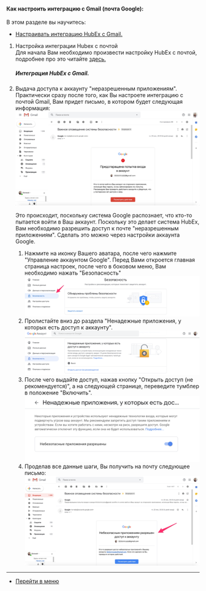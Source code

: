 #### Как настроить интеграцию с Gmail (почта Google):
В этом разделе вы научитесь:
<html>
  <meta charset="utf-8">
  <title>Быстрый переход внутри документа</title>
 <ul>
       <li><a href="#gmail">Настраивать интеграцию HubEx с Gmail.</a></li>
 </ul>
</html>

<ol>
<li> Настройка интеграции Hubex с почтой</li>
Для начала Вам необходимо произвести настройку HubEx с почтой, подробнее про это читайте <a href="https://wiki.hubex.ru/docs/FAQ/RU/admin/TicketMail.html"> здесь.</a>

<h5 id="gmail">Интеграция HubEx с Gmail.</h5>

<li> Выдача доступа к аккаунту "неразрешенным приложениям".</li>
Практически сразу после того, как Вы настроете интеграцию с почтой Gmail, Вам придет письмо, в котором будет следующая информация:

<img src="/attachments/images/FAQ/USER/HowToManageGmailIntegration/htmgi1.jpg"/>

<p>Это происходит, поскольку система Google распознает, что кто-то пытается войти в Ваш аккаунт. Поскольку это делает система HubEx, Вам необходимо разрешить доступ к почте "неразрешенным приложениям". Сделать это можно через настройки аккаунта Google.</p>

<ol>
<li>Нажмите на иконку Вашего аватара, после чего нажмите "Управление аккаунтом Google". Перед Вами откроется главная страница настроек, после чего в боковом меню, Вам необходимо нажать "Безопасность"</li>

<img src="/attachments/images/FAQ/USER/HowToManageGmailIntegration/htmgi2.jpg"/>

<li>Пролистайте вниз до раздела "Ненадежные приложения, у которых есть доступ к аккаунту".</li>

<img src="/attachments/images/FAQ/USER/HowToManageGmailIntegration/htmgi3.png"/>

<li>После чего выдайте доступ, нажав кнопку "Открыть доступ (не рекомендуется)", а на следующей странице, переведите тумблер в положение "Включить".</li>

<img src="/attachments/images/FAQ/USER/HowToManageGmailIntegration/htmgi4.png"/>

<li>Проделав все данные шаги, Вы получить на почту следующее письмо:</li>

<img src="/attachments/images/FAQ/USER/HowToManageGmailIntegration/htmgi5.jpg"/>

</ol>
</ol>























___
- [Перейти в меню](http://wiki.hubex.ru)
